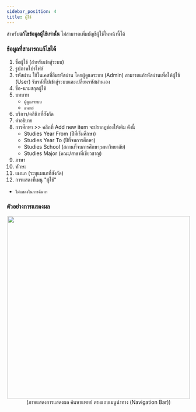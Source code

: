 ```yaml
---
sidebar_position: 4
title: ผู้ใช้
---
```

สำหรับ**แก้ไขข้อมูลผู้ใช้เท่านั้น** ไม่สามารถเพิ่มบัญชีผู้ใช้ในหน้านี้ได้

### ข้อมูลที่สามารถแก้ไขได้
1. ชื่อผู้ใช้ (สำหรับเข้าสู่ระบบ)
2. รูปภาพโปรไฟล์
3. รหัสผ่าน ใช้ในเคสที่ลืมรหัสผ่าน โดยผู้ดูแลระบบ (Admin) สามารถแก้รหัสผ่านเพื่อให้ผู้ใช้ (User) รับรหัสไปเข้าสู่ระบบและเปลี่ยนรหัสผ่านเอง
4. ชื่อ-นามสกุลผู้ใช้
5. บทบาท
    - `ผู้ดูแลระบบ`
    - `แพทย์`
6. บริการ/คลินิกที่สังกัด
7. คำอธิบาย
8. การศึกษา >> คลิกที่ Add new item จะปรากฏช่องให้เติม ดังนี้
    - Studies Year From (ปีที่เริ่มศึกษา)
    - Studies Year To (ปีที่จบการศึกษา)    
    - Studies School (สถานที่จบการศึกษา;มหาวิทยาลัย)
    - Studies Major (คณะ/สาขาที่เชี่ยวชาญ)
9. ภาษา
10. ทักษะ
11. แผนก (ระบุแผนกที่สังกัด)
12. การแสดงที่เมนู "ผู้ใช้"
- `ไม่แสดงในการค้นหา`

### ตัวอย่างการแสดงผล

<center>
<img src="/img/result_user.jpg" width="500" />
</center>
<center>
(ภาพแสดงการแสดงผล ค้นหาแพทย์ ตรงแถบเมนูนำทาง (Navigation Bar))
</center>

